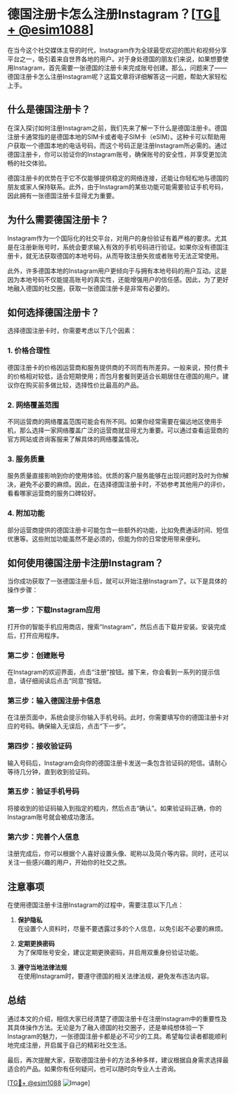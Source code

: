 # 德国注册卡怎么注册Instagram？[[TG💪+ @esim1088](https://t.me/s/esim1088)]

在当今这个社交媒体主导的时代，Instagram作为全球最受欢迎的图片和视频分享平台之一，吸引着来自世界各地的用户。对于身处德国的朋友们来说，如果想要使用Instagram，首先需要一张德国的注册卡来完成账号创建。那么，问题来了——德国注册卡怎么注册Instagram呢？这篇文章将详细解答这一问题，帮助大家轻松上手。

## 什么是德国注册卡？

在深入探讨如何注册Instagram之前，我们先来了解一下什么是德国注册卡。德国注册卡通常指的是德国本地的SIM卡或者电子SIM卡（eSIM）。这种卡可以帮助用户获取一个德国本地的电话号码，而这个号码正是注册Instagram所必需的。通过德国注册卡，你可以验证你的Instagram账号，确保账号的安全性，并享受更加流畅的社交体验。

德国注册卡的优势在于它不仅能够提供稳定的网络连接，还能让你轻松地与德国的朋友或家人保持联系。此外，由于Instagram的某些功能可能需要验证手机号码，因此拥有一张德国注册卡显得尤为重要。

## 为什么需要德国注册卡？

Instagram作为一个国际化的社交平台，对用户的身份验证有着严格的要求。尤其是在注册新账号时，系统会要求输入有效的手机号码进行验证。如果你没有德国注册卡，就无法获取德国的本地号码，从而导致注册失败或者账号无法正常使用。

此外，许多德国本地的Instagram用户更倾向于与拥有本地号码的用户互动。这是因为本地号码不仅能提高账号的真实性，还能增强用户的信任感。因此，为了更好地融入德国的社交圈，获取一张德国注册卡是非常有必要的。

## 如何选择德国注册卡？

选择德国注册卡时，你需要考虑以下几个因素：

### 1. **价格合理性**
   德国注册卡的价格因运营商和服务提供商的不同而有所差异。一般来说，预付费卡的价格相对较低，适合短期使用；而包月套餐则更适合长期居住在德国的用户。建议你在购买前多做比较，选择性价比最高的产品。

### 2. **网络覆盖范围**
   不同运营商的网络覆盖范围可能会有所不同。如果你经常需要在偏远地区使用手机，那么选择一家网络覆盖广泛的运营商就显得尤为重要。可以通过查看运营商的官方网站或咨询客服来了解具体的网络覆盖情况。

### 3. **服务质量**
   服务质量直接影响到你的使用体验。优质的客户服务能够在出现问题时及时为你解决，避免不必要的麻烦。因此，在选择德国注册卡时，不妨参考其他用户的评价，看看哪家运营商的服务口碑较好。

### 4. **附加功能**
   部分运营商提供的德国注册卡可能包含一些额外的功能，比如免费通话时间、短信优惠等。这些附加功能虽然不是必须的，但能为你的日常使用带来便利。

## 如何使用德国注册卡注册Instagram？

当你成功获取了一张德国注册卡后，就可以开始注册Instagram了。以下是具体的操作步骤：

### 第一步：下载Instagram应用
   打开你的智能手机应用商店，搜索“Instagram”，然后点击下载并安装。安装完成后，打开应用程序。

### 第二步：创建账号
   在Instagram的欢迎界面，点击“注册”按钮。接下来，你会看到一系列的提示信息，请仔细阅读后点击“同意”按钮。

### 第三步：输入德国注册卡信息
   在注册页面中，系统会提示你输入手机号码。此时，你需要填写你的德国注册卡对应的号码。确保输入无误后，点击“下一步”。

### 第四步：接收验证码
   输入号码后，Instagram会向你的德国注册卡发送一条包含验证码的短信。请耐心等待几分钟，直到收到验证码。

### 第五步：验证手机号码
   将接收到的验证码输入到指定的框内，然后点击“确认”。如果验证码正确，你的Instagram账号就会被成功激活。

### 第六步：完善个人信息
   注册完成后，你可以根据个人喜好设置头像、昵称以及简介等内容。同时，还可以关注一些感兴趣的用户，开始你的社交之旅。

## 注意事项

在使用德国注册卡注册Instagram的过程中，需要注意以下几点：

1. **保护隐私**  
   在设置个人资料时，尽量不要透露过多的个人信息，以免引起不必要的麻烦。

2. **定期更换密码**  
   为了保障账号安全，建议定期更换密码，并启用双重身份验证功能。

3. **遵守当地法律法规**  
   在使用Instagram时，要遵守德国的相关法律法规，避免发布违法内容。

## 总结

通过本文的介绍，相信大家已经清楚了德国注册卡在注册Instagram中的重要性及其具体操作方法。无论是为了融入德国的社交圈子，还是单纯想体验一下Instagram的魅力，一张德国注册卡都是必不可少的工具。希望每位读者都能顺利地完成注册，开启属于自己的精彩社交生活。

最后，再次提醒大家，获取德国注册卡的方法多种多样，建议根据自身需求选择最适合的产品。如果你有任何疑问，也可以随时向专业人士咨询。

[[TG💪+ @esim1088](https://t.me/s/esim1088) ![Image](https://i.postimg.cc/4NQfJmqS/Snipaste-2025-05-13-00-14-12.png)]